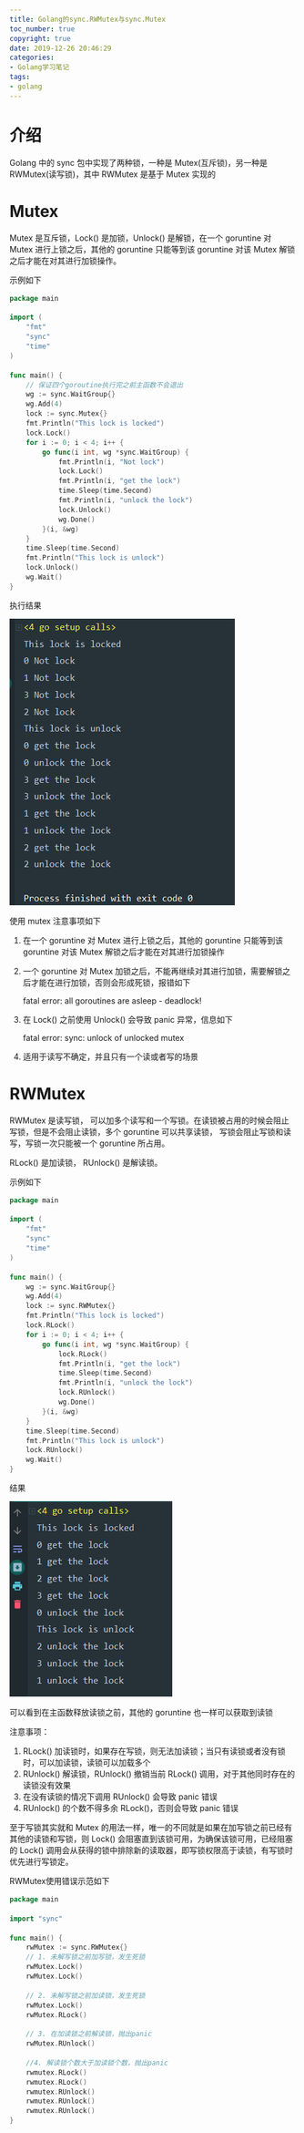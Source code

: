 ```yaml
---
title: Golang的sync.RWMutex与sync.Mutex
toc_number: true
copyright: true
date: 2019-12-26 20:46:29
categories:
- Golang学习笔记
tags:
- golang
---
```


# 介绍

Golang 中的 sync 包中实现了两种锁，一种是 Mutex(互斥锁)，另一种是RWMutex(读写锁)，其中 RWMutex 是基于 Mutex 实现的

# Mutex

Mutex 是互斥锁，Lock() 是加锁，Unlock() 是解锁，在一个 goruntine 对 Mutex 进行上锁之后，其他的 goruntine 只能等到该 goruntine 对该 Mutex 解锁之后才能在对其进行加锁操作。  

示例如下

```go
package main

import (
	"fmt"
	"sync"
	"time"
)

func main() {
    // 保证四个goroutine执行完之前主函数不会退出
	wg := sync.WaitGroup{}
	wg.Add(4)
	lock := sync.Mutex{}
	fmt.Println("This lock is locked")
	lock.Lock()
	for i := 0; i < 4; i++ {
		go func(i int, wg *sync.WaitGroup) {
			fmt.Println(i, "Not lock")
			lock.Lock()
			fmt.Println(i, "get the lock")
			time.Sleep(time.Second)
			fmt.Println(i, "unlock the lock")
			lock.Unlock()
			wg.Done()
		}(i, &wg)
	}
	time.Sleep(time.Second)
	fmt.Println("This lock is unlock")
	lock.Unlock()
	wg.Wait()
}
```

<!--more-->

执行结果

![image-20191226210905112](Golang%E5%B9%B6%E5%8F%91%E4%B9%8Bsync-RWMutex%E4%B8%8Esync-Mutex/image-20191226210905112.png)

使用 mutex 注意事项如下

1. 在一个 goruntine 对 Mutex 进行上锁之后，其他的 goruntine 只能等到该 goruntine 对该 Mutex 解锁之后才能在对其进行加锁操作

2. 一个 goruntine 对 Mutex 加锁之后，不能再继续对其进行加锁，需要解锁之后才能在进行加锁，否则会形成死锁，报错如下

   fatal error: all goroutines are asleep - deadlock!

3. 在 Lock() 之前使用 Unlock() 会导致 panic 异常，信息如下

   fatal error: sync: unlock of unlocked mutex

4. 适用于读写不确定，并且只有一个读或者写的场景

# RWMutex

RWMutex 是读写锁， 可以加多个读写和一个写锁。在读锁被占用的时候会阻止写锁，但是不会阻止读锁，多个 goruntine 可以共享读锁， 写锁会阻止写锁和读写，写锁一次只能被一个 goruntine 所占用。

RLock() 是加读锁， RUnlock() 是解读锁。

示例如下

```go
package main

import (
	"fmt"
	"sync"
	"time"
)

func main() {
	wg := sync.WaitGroup{}
	wg.Add(4)
	lock := sync.RWMutex{}
	fmt.Println("This lock is locked")
	lock.RLock()
	for i := 0; i < 4; i++ {
		go func(i int, wg *sync.WaitGroup) {
			lock.RLock()
			fmt.Println(i, "get the lock")
			time.Sleep(time.Second)
			fmt.Println(i, "unlock the lock")
			lock.RUnlock()
			wg.Done()
		}(i, &wg)
	}
	time.Sleep(time.Second)
	fmt.Println("This lock is unlock")
	lock.RUnlock()
	wg.Wait()
}
```

结果

![image-20191226213240734](Golang%E5%B9%B6%E5%8F%91%E4%B9%8Bsync-RWMutex%E4%B8%8Esync-Mutex/image-20191226213240734.png)

可以看到在主函数释放读锁之前，其他的 goruntine 也一样可以获取到读锁

注意事项：

1. RLock() 加读锁时，如果存在写锁，则无法加读锁；当只有读锁或者没有锁时，可以加读锁，读锁可以加载多个
2. RUnlock() 解读锁，RUnlock() 撤销当前 RLock() 调用，对于其他同时存在的读锁没有效果
3. 在没有读锁的情况下调用 RUnlock() 会导致 panic 错误
4. RUnlock() 的个数不得多余 RLock()，否则会导致 panic 错误

至于写锁其实就和 Mutex 的用法一样，唯一的不同就是如果在加写锁之前已经有其他的读锁和写锁，则 Lock() 会阻塞直到该锁可用，为确保该锁可用，已经阻塞的 Lock() 调用会从获得的锁中排除新的读取器，即写锁权限高于读锁，有写锁时优先进行写锁定。

RWMutex使用错误示范如下

```go
package main

import "sync"

func main() {
	rwMutex := sync.RWMutex{}
    // 1. 未解写锁之前加写锁，发生死锁
	rwMutex.Lock()
	rwMutex.Lock()
    
    // 2. 未解写锁之前加读锁，发生死锁
    rwMutex.Lock()
    rwMutex.RLock()
    
    // 3. 在加读锁之前解读锁，抛出panic
    rwMutex.RUnlock()
    
    //4. 解读锁个数大于加读锁个数，抛出panic
    rwmutex.RLock()
    rwmutex.RLock()
    rwmutex.RUnlock()
    rwmutex.RUnlock()
    rwmutex.RUnlock()
}
```

